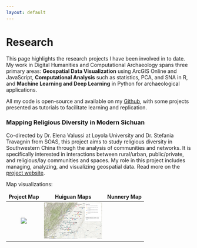 ```yaml
---
layout: default
---
```


<style>
td, th {
   border: none!important;
}
</style>

# Research

This page highlights the research projects I have been involved in to date. My work in Digital Humanities and Computational Archaeology spans three primary areas: **Geospatial Data Visualization** using ArcGIS Online and JavaScript, **Computational Analysis** such as statistics, PCA, and SNA in R, and **Machine Learning and Deep Learning** in Python for archaeological applications.

All my code is open-source and available on my [Github](https://github.com/ywzhou997), with some projects presented as tutorials to facilitate learning and replication.


### Mapping Religious Diversity in Modern Sichuan
Co-directed by Dr. Elena Valussi at Loyola University and Dr. Stefania Travagnin from SOAS, this project aims to study religious diversity in Southwestern China through the analysis of communities and networks. It is specifically interested in interactions between rural/urban, public/private, and religious/lay communities and spaces. My role in this project includes managing, analyzing, and visualizing geospatial data. Read more on the [project website](https://sichuanreligions.com/).

Map visualizations:


Project Map|  Huiguan Maps  | Nunnery Map
:-------------------------:|:-------------------------:|:-------------------------:
[<img src="assets/img/SichuanReligionProjectMap.png" style="height:100px">](https://ywzhou997.github.io/SichuanReligions/ProjectMap.html)  | [<img src="assets/img/NunsandNunneries.png" style="height:100px">]([https://...Ocean.png](https://ywzhou997.github.io/SichuanReligions/NunsAndNunneries.html))












